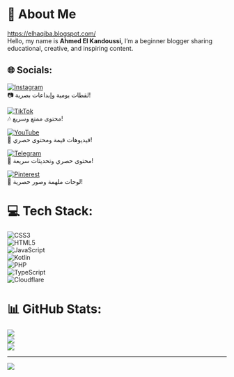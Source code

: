 # 💫 About Me
https://elhaqiba.blogspot.com/  
Hello, my name is **Ahmed El Kandoussi**, I’m a beginner blogger sharing educational, creative, and inspiring content.

## 🌐 Socials:
[![Instagram](https://img.shields.io/badge/Instagram-%23E4405F.svg?logo=Instagram&logoColor=white)](https://www.instagram.com/ahmed_el_kandoussi?igsh=MWpqYnFsMW5tdDh5Mw==)  
📷 لقطات يومية وإبداعات بصرية!

[![TikTok](https://img.shields.io/badge/TikTok-%23000000.svg?logo=TikTok&logoColor=white)](https://www.tiktok.com/@elkandoussi.ahmed)  
🎶 محتوى ممتع وسريع!

[![YouTube](https://img.shields.io/badge/YouTube-%23FF0000.svg?logo=YouTube&logoColor=white)](https://youtube.com/channel/UC9Vn56jRWt0Zhm2tp4Q2Zug)  
🎥 فيديوهات قيمة ومحتوى حصري!

[![Telegram](https://img.shields.io/badge/Telegram-2CA5E0?logo=telegram&logoColor=white)](https://t.me/elkandoussi)  
📢 محتوى حصري وتحديثات سريعة!

[![Pinterest](https://img.shields.io/badge/Pinterest-%23E60023.svg?logo=Pinterest&logoColor=white)](https://pin.it/6DI0OJQCt)  
📌 لوحات ملهمة وصور حصرية!

# 💻 Tech Stack:
![CSS3](https://img.shields.io/badge/css3-%231572B6.svg?style=flat&logo=css3&logoColor=white)  
![HTML5](https://img.shields.io/badge/html5-%23E34F26.svg?style=flat&logo=html5&logoColor=white)  
![JavaScript](https://img.shields.io/badge/javascript-%23323330.svg?style=flat&logo=javascript&logoColor=%23F7DF1E)  
![Kotlin](https://img.shields.io/badge/kotlin-%230095D5.svg?style=flat&logo=kotlin&logoColor=white)  
![PHP](https://img.shields.io/badge/php-%23777BB4.svg?style=flat&logo=php&logoColor=white)  
![TypeScript](https://img.shields.io/badge/typescript-%23007ACC.svg?style=flat&logo=typescript&logoColor=white)  
![Cloudflare](https://img.shields.io/badge/Cloudflare-F38020?style=flat&logo=Cloudflare&logoColor=white)

# 📊 GitHub Stats:
![](https://github-readme-stats.vercel.app/api?username=idnblogpro&theme=radical&hide_border=false&include_all_commits=true&count_private=true)<br/>
![](https://github-readme-streak-stats.herokuapp.com/?user=idnblogpro&theme=radical&hide_border=false)<br/>
![](https://github-readme-stats.vercel.app/api/top-langs/?username=idnblogpro&theme=radical&hide_border=false&include_all_commits=true&count_private=true&layout=compact)

---
[![](https://visitcount.itsvg.in/api?id=idnblogpro&icon=5&color=10)](https://visitcount.itsvg.in)

<!-- Proudly created with GPRM ( https://gprm.itsvg.in ) -->
